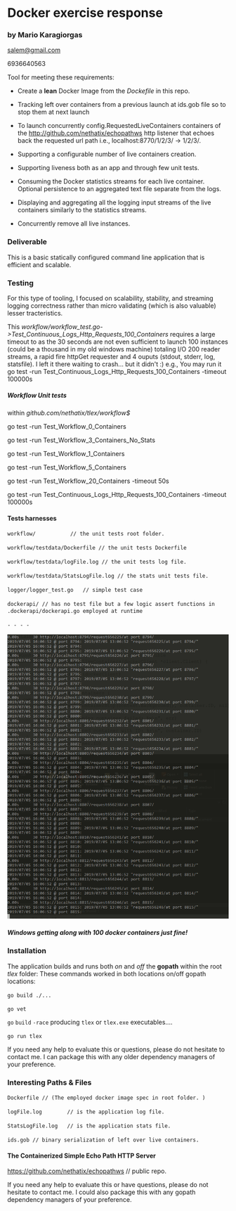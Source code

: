 # Docker exercise response #
### by Mario Karagiorgas ### 
salem@gmail.com

6936640563

Tool for meeting these requirements:

* Create a **lean** Docker Image from the *Dockefile* in this repo.

* Tracking left over containers from a previous launch at ids.gob file so to stop them at next launch

* To launch concurrently config.RequestedLiveContainers containers of the http://github.com/nethatix/echopathws http listener that echoes back the requested url path i.e., localhost:8770/1/2/3/ -> 1/2/3/.

* Supporting a configurable number of live containers creation. 

* Supporting liveness both as an app and through few unit tests.

* Consuming the Docker statistics streams for each live container. Optional persistence to an aggregated text file separate from the logs.

* Displaying and aggregating all the logging input streams of the live containers similarly to the statistics streams.

* Concurrently remove all live instances.

### Deliverable ###

This is a basic statically configured command line application that is efficient and scalable.

### Testing ### 

For this type of tooling, I focused on scalability, stability, and streaming logging correctness rather than micro validating (which is also valuable) lesser tracteristics. 

This *workflow/workflow_test.go->Test_Continuous_Logs_Http_Requests_100_Containers* requires a large timeout to as the 30 seconds are not even sufficient to launch 100 instances (could be a thousand in my old windows machine) totaling I/O 200 reader streams, a rapid fire httpGet requester and 4 ouputs (stdout, stderr, log, statsfile). I left it there waiting to crash... but it didn't :)
e.g., Υου may run it go test -run Test_Continuous_Logs_Http_Requests_100_Containers -timeout 100000s

##### Workflow Unit tests #####

within *github.com/nethatix/tlex/workflow$*

go test -run Test_Workflow_0_Containers

go test -run Test_Workflow_3_Containers_No_Stats

go test -run Test_Workflow_1_Containers

go test -run Test_Workflow_5_Containers

go test -run Test_Workflow_20_Containers -timeout 50s

go test -run Test_Continuous_Logs_Http_Requests_100_Containers -timeout 100000s

#### Tests harnesses ####

    workflow/           // the unit tests root folder.

    workflow/testdata/Dockerfile // the unit tests Dockerfile

    workflow/testdata/logFile.log // the unit tests log file. 

    workflow/testdata/StatsLogFile.log // the stats unit tests file.
    
    logger/logger_test.go   // simple test case
    
    dockerapi/ // has no test file but a few logic assert functions in .dockerapi/dockerapi.go employed at runtime

    - - - -
![Sreaming Flood](dockermgr.gif)
##### Windows getting along with 100 docker containers just fine! #####

### Installation ###

The application builds and runs both *on* and *off* the **gopath** within the root *tlex* folder:
These commands worked in both locations on/off gopath locations:

`go build ./...` 

`go vet`

`go` `build` `-race` producing `tlex` or `tlex.exe` executables....

`go run tlex`

If you need any help to evaluate this or questions, please do not hesitate to contact me. I can package this with any older dependency managers of your preference.

### Interesting Paths & Files ###

    Dockerfile // (The employed docker image spec in root folder. )

    logFile.log        // is the application log file.

    StatsLogFile.log   // is the application stats file.

    ids.gob // binary serialization of left over live containers.

#### The Containerized Simple Echo Path HTTP Server ####

https://github.com/nethatix/echopathws // public repo.

If you need any help to evaluate this or have questions, please do not hesitate to contact me. I could also package this with any gopath dependency managers of your preference.